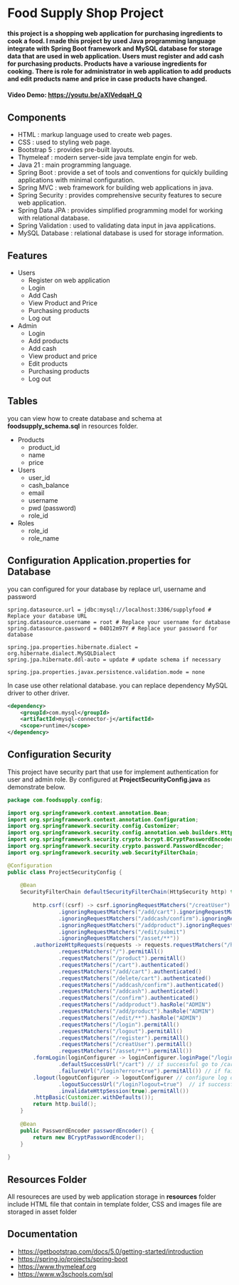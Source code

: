 # Food Supply Shop Project  
#### this project is a shopping web application for purchasing ingredients to cook a food. I made this project by used Java programming language integrate with Spring Boot framework and MySQL database for storage data that are used in web application. Users must register and add cash for purchasing products. Products have a variouse ingredients for cooking. There is role for administrator in web application to add products and edit products name and price in case products have changed.
#### Video Demo:  <https://youtu.be/aXIVedqaH_Q> 
## Components
- HTML : markup language used to create web pages.
- CSS : used to styling web page.
- Bootstrap 5 : provides pre-built layouts.
- Thymeleaf : modern server-side java template engin for web.
- Java 21 : main programming language.
- Spring Boot : provide a set of tools and conventions for quickly building applications with minimal configuration.
- Spring MVC : web framework for building web applications in java.
- Spring Security : provides comprehensive security features to secure web application.
- Spring Data JPA : provides simplified programming model for working with relational database.
- Spring Validation : used to validating data input in java applications.
- MySQL Database : relational database is used for storage information.
## Features
- Users
    - Register on web application 
    - Login
    - Add Cash
    - View Product and Price
    - Purchasing products
    - Log out
- Admin
    - Login
    - Add products
    - Add cash
    - View product and price
    - Edit products
    - Purchasing products
    - Log out
## Tables
you can view how to create database and schema at **foodsupply_schema.sql** in resources folder.
- Products
  - product_id
  - name
  - price
- Users
    - user_id
    - cash_balance
    - email
    - username
    - pwd (password)
    - role_id
- Roles
    - role_id
    - role_name
## Configuration Application.properties for Database
you can configured for your database by replace url, username and password
``` properties
spring.datasource.url = jdbc:mysql://localhost:3306/supplyfood # Replace your database URL
spring.datasource.username = root # Replace your username for database
spring.datasource.password = 04D12m97Y # Replace your password for database

spring.jpa.properties.hibernate.dialect = org.hibernate.dialect.MySQLDialect
spring.jpa.hibernate.ddl-auto = update # update schema if necessary

spring.jpa.properties.javax.persistence.validation.mode = none

```
In case use other relational database. you can replace dependency MySQL driver to other driver.
``` xml
<dependency>
    <groupId>com.mysql</groupId>
    <artifactId>mysql-connector-j</artifactId>
    <scope>runtime</scope>
</dependency>
```
## Configuration Security
This project have security part that use for implement authentication for user and admin role. By configured at **ProjectSecurityConfig.java** as demonstrate below.
``` java
package com.foodsupply.config;

import org.springframework.context.annotation.Bean;
import org.springframework.context.annotation.Configuration;
import org.springframework.security.config.Customizer;
import org.springframework.security.config.annotation.web.builders.HttpSecurity;
import org.springframework.security.crypto.bcrypt.BCryptPasswordEncoder;
import org.springframework.security.crypto.password.PasswordEncoder;
import org.springframework.security.web.SecurityFilterChain;

@Configuration
public class ProjectSecurityConfig {
	
	@Bean
	SecurityFilterChain defaultSecurityFilterChain(HttpSecurity http) throws Exception{
		
		http.csrf((csrf) -> csrf.ignoringRequestMatchers("/creatUser") // configure Cross-Site Request Forgery attack prevention.
				.ignoringRequestMatchers("/add/cart").ignoringRequestMatchers("/addcash")
				.ignoringRequestMatchers("/addcash/confirm").ignoringRequestMatchers("/add/product")
				.ignoringRequestMatchers("/addproduct").ignoringRequestMatchers("/edit/submit")
				.ignoringRequestMatchers("/edit/submit")
				.ignoringRequestMatchers("/asset/**"))
		.authorizeHttpRequests(requests -> requests.requestMatchers("/home").permitAll() // configure authorization every path on web application.
				.requestMatchers("/").permitAll()
				.requestMatchers("/product").permitAll()
				.requestMatchers("/cart").authenticated()
				.requestMatchers("/add/cart").authenticated()
				.requestMatchers("/delete/cart").authenticated()
				.requestMatchers("/addcash/confirm").authenticated()
				.requestMatchers("/addcash").authenticated()
				.requestMatchers("/confirm").authenticated()
				.requestMatchers("/addproduct").hasRole("ADMIN")
				.requestMatchers("/add/product").hasRole("ADMIN")
				.requestMatchers("/edit/**").hasRole("ADMIN")
				.requestMatchers("/login").permitAll()
				.requestMatchers("/logout").permitAll()
				.requestMatchers("/register").permitAll()
				.requestMatchers("/creatUser").permitAll()
				.requestMatchers("/asset/**").permitAll())
		.formLogin(loginConfigurer -> loginConfigurer.loginPage("/login") // configure path for Log in page
				.defaultSuccessUrl("/cart") // if successful go to /cart path
				.failureUrl("/login?error=true").permitAll()) // if fail go to /login path and send error param true.
		.logout(logoutConfigurer -> logoutConfigurer // configure log out
				.logoutSuccessUrl("/login?logout=true")  // if successful go to /login path and send logout param true.
                .invalidateHttpSession(true).permitAll())
		.httpBasic(Customizer.withDefaults());	
		return http.build();
	}
	
	@Bean
	public PasswordEncoder passwordEncoder() {
		return new BCryptPasswordEncoder();
	}
	
}
```
##  Resources Folder
All resoureces are used by web application storage in **resources** folder include HTML file that contain in template folder, CSS and images file are storaged in asset folder

## Documentation
- <https://getbootstrap.com/docs/5.0/getting-started/introduction>
- <https://spring.io/projects/spring-boot>
- <https://www.thymeleaf.org>
- <https://www.w3schools.com/sql>
